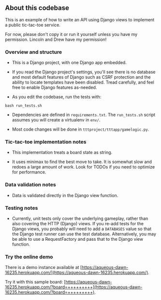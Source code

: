## About this codebase

This is an example of how to write an API using Django views to
implement a public tic-tac-toe service.

For now, please don't copy it or run it yourself unless you have my
permission. Lincoln and Drew have my permission!

### Overview and structure

- This is a Django project, with one Django app embedded.

- If you read the Django project's settings, you'll see there is no
  database and most default features of Django such as CSRF protection
  and the ability to locate templates have been disabled. Tread
  carefully, and feel free to enable Django features as-needed.

- As you edit the codebase, run the tests with:

```
bash run_tests.sh
```

- Dependencies are defined in `requirements.txt`. The `run_tests.sh` script
  assumes you will create a virtualenv in `env/`.

- Most code changes will be done in `tttproject/tttapp/gamelogic.py`.

### Tic-tac-toe implementation notes

- This implementation treats a board state as string.

- It uses minimax to find the best move to take. It is somewhat slow and redoes a large
  amount of work. Look for TODOs if you need to optimize for performance.

### Data validation notes

- Data is validated directly in the Django view function.

### Testing notes

- Currently, unit tests only cover the underlying gameplay, rather
  than also covering the HTTP (Django) views. If you re-add tests for
  the Django views, you probably will need to add a `DATABASES` value
  so that the Django test runner can use the test
  database. Alternatively, you may be able to use a RequestFactory and
  pass that to the Django view function.

### Try the online demo

There is a demo instance available at
[https://aqueous-dawn-16235.herokuapp.com/](https://aqueous-dawn-16235.herokuapp.com/).

Try it with this sample board:
[https://aqueous-dawn-16235.herokuapp.com/?board=+++++++++](https://aqueous-dawn-16235.herokuapp.com/?board=+++++++++).